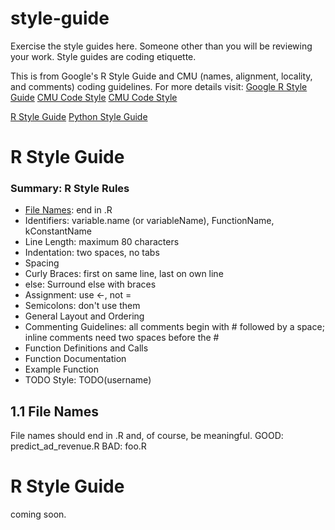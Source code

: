 # style-guide
Exercise the style guides here. Someone other than you will be reviewing your work. Style guides are coding etiquette.

This is from Google's R Style Guide and CMU (names, alignment, locality, and comments) coding guidelines. For more details visit:
[Google R Style Guide](https://google.github.io/styleguide/Rguide.xml)
[CMU Code Style](https://www.cs.cmu.edu/~pattis/15-1XX/15-200/lectures/style/lecture.html)
[CMU Code Style](http://www.cs.cmu.edu/~./213/codeStyle.html)

[R Style Guide](#r-syle-guide)
[Python Style Guide](#python-syle-guide)


# R Style Guide
### Summary: R Style Rules
* [File Names](#11-filenames): end in .R
* Identifiers: variable.name (or variableName), FunctionName, kConstantName
* Line Length: maximum 80 characters
* Indentation: two spaces, no tabs
* Spacing
* Curly Braces: first on same line, last on own line
* else: Surround else with braces
* Assignment: use <-, not =
* Semicolons: don't use them
* General Layout and Ordering
* Commenting Guidelines: all comments begin with # followed by a space; inline comments need two spaces before the #
* Function Definitions and Calls
* Function Documentation
* Example Function
* TODO Style: TODO(username)


## 1.1 File Names
File names should end in .R and, of course, be meaningful.
GOOD: predict_ad_revenue.R
BAD: foo.R


# R Style Guide
coming soon. 

[//]: # (These are reference links used in the body of this note and get stripped out when the markdown processor does its job. There is no need to format nicely because it shouldn't be seen. Thanks SO - http://stackoverflow.com/questions/4823468/store-comments-in-markdown-syntax)

[LotusX]: <https://lotustech.io>
